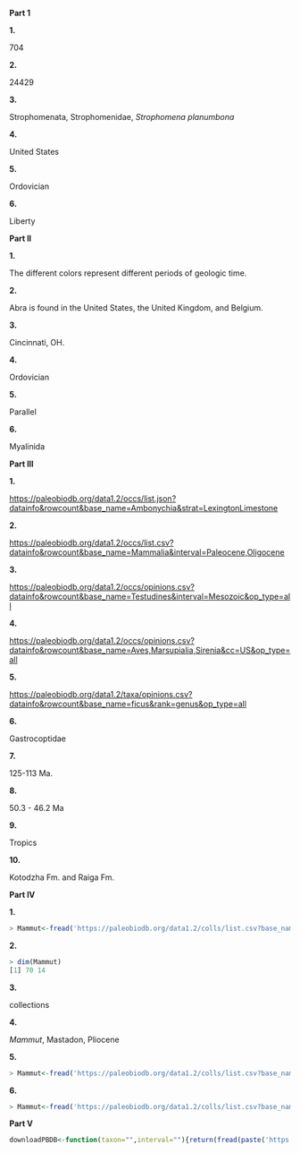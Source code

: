 **Part 1**

**1.**

704

**2.**

24429

**3.**

Strophomenata, Strophomenidae, *Strophomena planumbona*

**4.**

United States

**5.**

Ordovician

**6.**

Liberty

**Part II**

**1.**

The different colors represent different periods of geologic time.

**2.**

Abra is found in the United States, the United Kingdom, and Belgium.

**3.**

Cincinnati, OH.

**4.**

Ordovician

**5.**

Parallel

**6.**

Myalinida

**Part III**

**1.**

https://paleobiodb.org/data1.2/occs/list.json?datainfo&rowcount&base_name=Ambonychia&strat=LexingtonLimestone

**2.**

https://paleobiodb.org/data1.2/occs/list.csv?datainfo&rowcount&base_name=Mammalia&interval=Paleocene,Oligocene

**3.**

https://paleobiodb.org/data1.2/occs/opinions.csv?datainfo&rowcount&base_name=Testudines&interval=Mesozoic&op_type=all

**4.**

https://paleobiodb.org/data1.2/occs/opinions.csv?datainfo&rowcount&base_name=Aves,Marsupialia,Sirenia&cc=US&op_type=all

**5.**

https://paleobiodb.org/data1.2/taxa/opinions.csv?datainfo&rowcount&base_name=ficus&rank=genus&op_type=all

**6.**

Gastrocoptidae

**7.**

125-113 Ma.

**8.**

50.3 - 46.2 Ma

**9.**

Tropics

**10.**

Kotodzha Fm. and Raiga Fm.

**Part IV**

**1.**
````R
> Mammut<-fread('https://paleobiodb.org/data1.2/colls/list.csv?base_name=Mammut&interval=Pliocene')
````

**2.**
````R
> dim(Mammut)
[1] 70 14
````

**3.**

collections

**4.**

*Mammut*, Mastadon, Pliocene

**5.**
````R
> Mammut<-fread('https://paleobiodb.org/data1.2/colls/list.csv?base_name=Mammut&interval=Miocene,Pleistocene')
````

**6.**
````R
> Mammut<-fread('https://paleobiodb.org/data1.2/colls/list.csv?base_name=Mammut&interval=Miocene,Pleistocene&show=paleoloc')
````
**Part V**

````R
downloadPBDB<-function(taxon="",interval=""){return(fread(paste('https://paleobiodb.org/data1.2/occs/list.csv?base_name=',taxon,'&interval=',interval,sep="")))}
````
